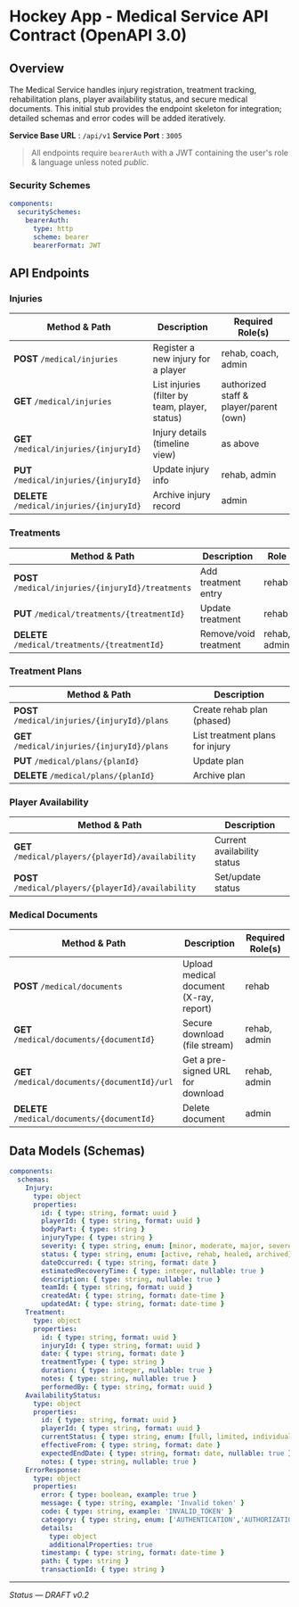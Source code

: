 # Hockey App - Medical Service API Contract (OpenAPI 3.0)

## Overview
The Medical Service handles injury registration, treatment tracking, rehabilitation plans, player availability status, and secure medical documents.  This initial stub provides the endpoint skeleton for integration; detailed schemas and error codes will be added iteratively.

**Service Base URL** : `/api/v1`
**Service Port**     : `3005`

> All endpoints require `bearerAuth` with a JWT containing the user's role & language unless noted *public*.

### Security Schemes
```yaml
components:
  securitySchemes:
    bearerAuth:
      type: http
      scheme: bearer
      bearerFormat: JWT
```

## API Endpoints

### Injuries
| Method & Path | Description | Required Role(s) |
|---------------|-------------|------------------|
| **POST** `/medical/injuries` | Register a new injury for a player | rehab, coach, admin |
| **GET** `/medical/injuries` | List injuries (filter by team, player, status) | authorized staff & player/parent (own) |
| **GET** `/medical/injuries/{injuryId}` | Injury details (timeline view) | as above |
| **PUT** `/medical/injuries/{injuryId}` | Update injury info | rehab, admin |
| **DELETE** `/medical/injuries/{injuryId}` | Archive injury record | admin |

### Treatments
| Method & Path | Description | Role |
|---------------|-------------|------|
| **POST** `/medical/injuries/{injuryId}/treatments` | Add treatment entry | rehab |
| **PUT** `/medical/treatments/{treatmentId}` | Update treatment | rehab |
| **DELETE** `/medical/treatments/{treatmentId}` | Remove/void treatment | rehab, admin |

### Treatment Plans
| Method & Path | Description |
|---------------|-------------|
| **POST** `/medical/injuries/{injuryId}/plans` | Create rehab plan (phased) |
| **GET** `/medical/injuries/{injuryId}/plans` | List treatment plans for injury |
| **PUT** `/medical/plans/{planId}` | Update plan |
| **DELETE** `/medical/plans/{planId}` | Archive plan |

### Player Availability
| Method & Path | Description |
|---------------|-------------|
| **GET** `/medical/players/{playerId}/availability` | Current availability status |
| **POST** `/medical/players/{playerId}/availability` | Set/update status |

### Medical Documents
| Method & Path | Description | Required Role(s) |
|---------------|-------------|------------------|
| **POST** `/medical/documents` | Upload medical document (X-ray, report) | rehab |
| **GET** `/medical/documents/{documentId}` | Secure download (file stream) | rehab, admin |
| **GET** `/medical/documents/{documentId}/url` | Get a pre-signed URL for download | rehab, admin |
| **DELETE** `/medical/documents/{documentId}` | Delete document | admin |

## Data Models (Schemas)
```yaml
components:
  schemas:
    Injury:
      type: object
      properties:
        id: { type: string, format: uuid }
        playerId: { type: string, format: uuid }
        bodyPart: { type: string }
        injuryType: { type: string }
        severity: { type: string, enum: [minor, moderate, major, severe] }
        status: { type: string, enum: [active, rehab, healed, archived] }
        dateOccurred: { type: string, format: date }
        estimatedRecoveryTime: { type: integer, nullable: true }
        description: { type: string, nullable: true }
        teamId: { type: string, format: uuid }
        createdAt: { type: string, format: date-time }
        updatedAt: { type: string, format: date-time }
    Treatment:
      type: object
      properties:
        id: { type: string, format: uuid }
        injuryId: { type: string, format: uuid }
        date: { type: string, format: date }
        treatmentType: { type: string }
        duration: { type: integer, nullable: true }
        notes: { type: string, nullable: true }
        performedBy: { type: string, format: uuid }
    AvailabilityStatus:
      type: object
      properties:
        id: { type: string, format: uuid }
        playerId: { type: string, format: uuid }
        currentStatus: { type: string, enum: [full, limited, individual, rehab_only, unavailable] }
        effectiveFrom: { type: string, format: date }
        expectedEndDate: { type: string, format: date, nullable: true }
        notes: { type: string, nullable: true }
    ErrorResponse:
      type: object
      properties:
        error: { type: boolean, example: true }
        message: { type: string, example: 'Invalid token' }
        code: { type: string, example: 'INVALID_TOKEN' }
        category: { type: string, enum: ['AUTHENTICATION','AUTHORIZATION','VALIDATION','RESOURCE_CONFLICT','EXTERNAL_SERVICE','INTERNAL_ERROR'] }
        details:
          type: object
          additionalProperties: true
        timestamp: { type: string, format: date-time }
        path: { type: string }
        transactionId: { type: string }
```

---
*Status — DRAFT v0.2* 